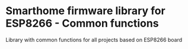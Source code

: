 # Smarthome firmware library for ESP8266 - Common functions
Library with common functions for all projects based on ESP8266 board

